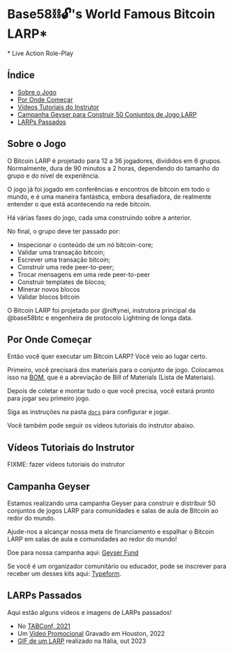# Base58⛓️🔓's World Famous Bitcoin LARP\*

\* Live Action Role-Play

## Índice

* [Sobre o Jogo](#sobre-o-jogo)
* [Por Onde Começar](#por-onde-começar)
* [Vídeos Tutoriais do Instrutor](#vídeos-tutoriais-do-instrutor)
* [Campanha Geyser para Construir 50 Conjuntos de Jogo LARP](#campanha-geyser)
* [LARPs Passados](#larps-passados)

## Sobre o Jogo

O Bitcoin LARP é projetado para 12 a 36 jogadores, divididos em 6 grupos. Normalmente, dura de 90 minutos a 2 horas, dependendo do tamanho do grupo e do nível de experiência.

O jogo já foi jogado em conferências e encontros de bitcoin em todo o mundo, e é uma maneira fantástica, embora desafiadora, de realmente entender o que está acontecendo na rede bitcoin.

Há várias fases do jogo, cada uma construindo sobre a anterior.

No final, o grupo deve ter passado por:

- Inspecionar o conteúdo de um nó bitcoin-core;
- Validar uma transação bitcoin;
- Escrever uma transação bitcoin;
- Construir uma rede peer-to-peer;
- Trocar mensagens em uma rede peer-to-peer
- Construir templates de blocos;
- Minerar novos blocos
- Validar blocos bitcoin

O Bitcoin LARP foi projetado por @niftynei, instrutora principal da @base58btc e engenheira de protocolo Lightning de longa data.

## Por Onde Começar

Então você quer executar um Bitcoin LARP? Você veio ao lugar certo.

Primeiro, você precisará dos materiais para o conjunto de jogo. Colocamos isso na [BOM](BOM.md), que é a abreviação de Bill of Materials (Lista de Materiais).

Depois de coletar e montar tudo o que você precisa, você estará pronto para jogar seu primeiro jogo.

Siga as instruções na pasta [`docs`](docs/) para configurar e jogar.

Você também pode seguir os vídeos tutoriais do instrutor abaixo.

## Vídeos Tutoriais do Instrutor

FIXME: fazer vídeos tutoriais do instrutor

## Campanha Geyser

Estamos realizando uma campanha Geyser para construir e distribuir 50 conjuntos de jogos LARP para comunidades e salas de aula de Bitcoin ao redor do mundo.

Ajude-nos a alcançar nossa meta de financiamento e espalhar o Bitcoin LARP em salas de aula e comunidades ao redor do mundo!

Doe para nossa campanha aqui: [Geyser Fund](https://geyser.fund/project/base58sworldfamousbitcoinlarp)

Se você é um organizador comunitário ou educador, pode se inscrever para receber um desses kits aqui: [Typeform](https://ykdl62lcpgz.typeform.com/larp50).

## LARPs Passados

Aqui estão alguns vídeos e imagens de LARPs passados!

* No [TABConf, 2021](https://www.youtube.com/watch?v=vVTRO6Kmnug)
* Um [Vídeo Promocional](https://bitcointv.com/w/osFPTGyrTzMDXSwHCchaae?start=0s) Gravado em Houston, 2022
* [GIF de um LARP](https://twitter.com/PraneethGunas/status/1714150490110390437) realizado na Itália, out 2023
